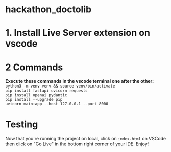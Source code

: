 # hackathon_doctolib

# 1. Install Live Server extension on vscode
# 2 Commands
**Execute these commands in the vscode terminal one after the other:**
`python3 -m venv venv && source venv/bin/activate`  
`pip install fastapi uvicorn requests`  
`pip install openai pydantic`  
`pip install --upgrade pip`  
`uvicorn main:app --host 127.0.0.1 --port 8000`  
# Testing
Now that you're running the project on local, click on `index.html` on VSCode then click on "Go Live" in the bottom right corner of your IDE.
Enjoy!